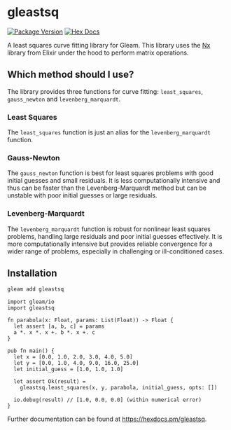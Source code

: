 # gleastsq

[![Package Version](https://img.shields.io/hexpm/v/gleastsq)](https://hex.pm/packages/gleastsq)
[![Hex Docs](https://img.shields.io/badge/hex-docs-ffaff3)](https://hexdocs.pm/gleastsq/)

A least squares curve fitting library for Gleam. This library uses the [Nx](https://hexdocs.pm/nx/Nx.html)
library from Elixir under the hood to perform matrix operations.

## Which method should I use?

The library provides three functions for curve fitting: `least_squares`, `gauss_newton` and `levenberg_marquardt`.

### Least Squares

The `least_squares` function is just an alias for the `levenberg_marquardt` function.

### Gauss-Newton

The `gauss_newton` function is best for least squares problems with good initial guesses and small residuals.
It is less computationally intensive and thus can be faster than the Levenberg-Marquardt method but can be unstable
with poor initial guesses or large residuals.

### Levenberg-Marquardt

The `levenberg_marquardt` function is robust for nonlinear least squares problems, handling large residuals and poor
initial guesses effectively. It is more computationally intensive but provides reliable convergence for a wider range
of problems, especially in challenging or ill-conditioned cases.

## Installation

```sh
gleam add gleastsq
```

```gleam
import gleam/io
import gleastsq

fn parabola(x: Float, params: List(Float)) -> Float {
  let assert [a, b, c] = params
  a *. x *. x +. b *. x +. c
}

pub fn main() {
  let x = [0.0, 1.0, 2.0, 3.0, 4.0, 5.0]
  let y = [0.0, 1.0, 4.0, 9.0, 16.0, 25.0]
  let initial_guess = [1.0, 1.0, 1.0]

  let assert Ok(result) =
    gleastsq.least_squares(x, y, parabola, initial_guess, opts: [])

  io.debug(result) // [1.0, 0.0, 0.0] (within numerical error)
}
```

Further documentation can be found at <https://hexdocs.pm/gleastsq>.
